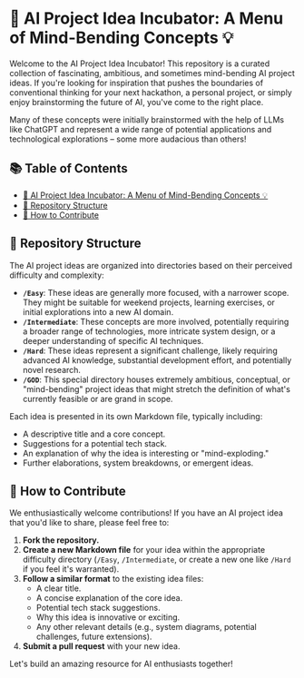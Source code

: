 # 🧠 AI Project Idea Incubator: A Menu of Mind-Bending Concepts <a name="-ai-project-idea-incubator-a-menu-of-mind-bending-concepts-"></a>💡

Welcome to the AI Project Idea Incubator! This repository is a curated collection of fascinating, ambitious, and sometimes mind-bending AI project ideas. If you're looking for inspiration that pushes the boundaries of conventional thinking for your next hackathon, a personal project, or simply enjoy brainstorming the future of AI, you've come to the right place.

Many of these concepts were initially brainstormed with the help of LLMs like ChatGPT and represent a wide range of potential applications and technological explorations – some more audacious than others!

## 📚 Table of Contents

- [🧠 AI Project Idea Incubator: A Menu of Mind-Bending Concepts 💡](#-ai-project-idea-incubator-a-menu-of-mind-bending-concepts-)
- [📂 Repository Structure](#repository-structure)
- [🤝 How to Contribute](#how-to-contribute)

## 📂 Repository Structure

The AI project ideas are organized into directories based on their perceived difficulty and complexity:

- **`/Easy`**: These ideas are generally more focused, with a narrower scope. They might be suitable for weekend projects, learning exercises, or initial explorations into a new AI domain.
- **`/Intermediate`**: These concepts are more involved, potentially requiring a broader range of technologies, more intricate system design, or a deeper understanding of specific AI techniques.
- **`/Hard`**: These ideas represent a significant challenge, likely requiring advanced AI knowledge, substantial development effort, and potentially novel research.
- **`/GOD`**: This special directory houses extremely ambitious, conceptual, or "mind-bending" project ideas that might stretch the definition of what's currently feasible or are grand in scope.

Each idea is presented in its own Markdown file, typically including:

- A descriptive title and a core concept.
- Suggestions for a potential tech stack.
- An explanation of why the idea is interesting or "mind-exploding."
- Further elaborations, system breakdowns, or emergent ideas.

## 🤝 How to Contribute

We enthusiastically welcome contributions! If you have an AI project idea that you'd like to share, please feel free to:

1.  **Fork the repository.**
2.  **Create a new Markdown file** for your idea within the appropriate difficulty directory (`/Easy`, `/Intermediate`, or create a new one like `/Hard` if you feel it's warranted).
3.  **Follow a similar format** to the existing idea files:
    - A clear title.
    - A concise explanation of the core idea.
    - Potential tech stack suggestions.
    - Why this idea is innovative or exciting.
    - Any other relevant details (e.g., system diagrams, potential challenges, future extensions).
4.  **Submit a pull request** with your new idea.

Let's build an amazing resource for AI enthusiasts together!
